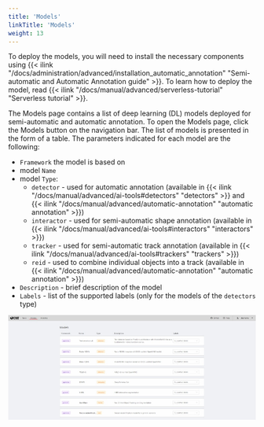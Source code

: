 ```yaml
---
title: 'Models'
linkTitle: 'Models'
weight: 13
---
```


To deploy the models, you will need to install the necessary components using
{{< ilink "/docs/administration/advanced/installation_automatic_annotation" "Semi-automatic and Automatic Annotation guide" >}}.
To learn how to deploy the model, read {{< ilink "/docs/manual/advanced/serverless-tutorial" "Serverless tutorial" >}}.

The Models page contains a list of deep learning (DL) models deployed for semi-automatic and automatic annotation.
To open the Models page, click the Models button on the navigation bar.
The list of models is presented in the form of a table. The parameters indicated for each model are the following:

- `Framework` the model is based on
- model `Name`
- model `Type`:
  - `detector` - used for automatic annotation (available in {{< ilink "/docs/manual/advanced/ai-tools#detectors" "detectors" >}}
    and {{< ilink "/docs/manual/advanced/automatic-annotation" "automatic annotation" >}})
  - `interactor` - used for semi-automatic shape annotation (available in {{< ilink "/docs/manual/advanced/ai-tools#interactors" "interactors" >}})
  - `tracker` - used for semi-automatic track annotation (available in {{< ilink "/docs/manual/advanced/ai-tools#trackers" "trackers" >}})
  - `reid` - used to combine individual objects into a track (available in {{< ilink "/docs/manual/advanced/automatic-annotation" "automatic annotation" >}})
- `Description` - brief description of the model
- `Labels` - list of the supported labels (only for the models of the `detectors` type)

![](/images/image099.jpg)
